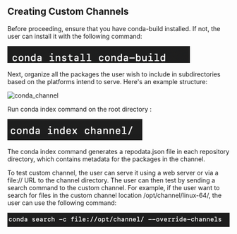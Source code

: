 ## Creating Custom Channels

Before proceeding, ensure that you have conda-build installed. If not, the user can install it with the following command:

![conda_build](conda_build.png)

Next, organize all the packages the user wish to include in subdirectories based on the platforms intend to serve. Here's an example structure:

![conda_channel](conda_channel.png)

Run conda index command on the root directory : 

![conda_channel_index](conda_channel_index.png)

The conda index command generates a repodata.json file in each repository directory, which contains metadata for the packages in the channel.

To test custom channel, the user can serve it using a web server or via a file:// URL to the channel directory. The user can then test by sending a search command to the custom channel. For example, if the user  want to search for files in the custom channel location /opt/channel/linux-64/, the user can use the following command:

![conda_channel_search](conda_channel_search.png)
